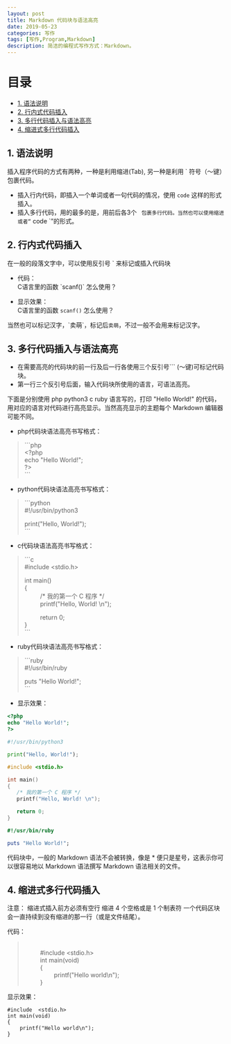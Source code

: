 ```yaml
---
layout: post
title: Markdown 代码块与语法高亮
date: 2019-05-23
categories: 写作
tags: [写作,Program,Markdown]
description: 简洁的编程式写作方式：Markdown。
---
```


# 目录

* [1. 语法说明](#1-语法说明)
* [2. 行内式代码插入](#2-行内式代码插入)
* [3. 多行代码插入与语法高亮](#3-多行代码插入与语法高亮)
* [4. 缩进式多行代码插入](#4-缩进式多行代码插入)


## 1. 语法说明
插入程序代码的方式有两种，一种是利用缩进(Tab), 另一种是利用 ` 符号（～键）包裹代码。

- 插入行内代码，即插入一个单词或者一句代码的情况，使用 `code` 这样的形式插入。
- 插入多行代码，用的最多的是，用前后各3个 ` 包裹多行代码。当然也可以使用缩进或者“` code `”的形式。



## 2. 行内式代码插入
在一般的段落文字中，可以使用反引号 \` 来标记或插入代码块

- 代码：  
C语言里的函数  \`scanf()\`  怎么使用？

- 显示效果：  
C语言里的函数 `scanf()` 怎么使用？  

当然也可以标记汉字，\`卖萌\`，标记后`卖萌`，不过一般不会用来标记汉字。

## 3. 多行代码插入与语法高亮
- 在需要高亮的代码块的前一行及后一行各使用三个反引号``` (～键)可标记代码块。
- 第一行三个反引号后面，输入代码块所使用的语言，可语法高亮。

下面是分别使用 php  python3  c  ruby 语言写的，打印 "Hello World!" 的代码，用对应的语言对代码进行高亮显示。当然高亮显示的主题每个 Markdown 编辑器可能不同。

- php代码块语法高亮书写格式：

>\`\`\`php  
>\<?php  
>echo "Hello World!";  
>?>  
>\`\`\`  



- python代码块语法高亮书写格式：

>\`\`\`python  
>#!/usr/bin/python3  
>  
>print("Hello, World!");  
>\`\`\`



- c代码块语法高亮书写格式：

>\`\`\`c  
>#include \<stdio.h\>  
>  
>int main()  
>{  
>&emsp; &emsp;   /* 我的第一个 C 程序 */  
>&emsp; &emsp;   printf("Hello, World! \n");  
>  
>&emsp; &emsp;   return 0;  
>}  
>\`\`\`



- ruby代码块语法高亮书写格式：

>\`\`\`ruby  
>#!/usr/bin/ruby  
>  
>puts "Hello World!";  
>\`\`\`  



- 显示效果：  
  
```php
<?php 
echo "Hello World!"; 
?> 
```

  
  
```python
#!/usr/bin/python3

print("Hello, World!");
```


  
```c
#include <stdio.h>

int main()
{
   /* 我的第一个 C 程序 */
   printf("Hello, World! \n");

   return 0;
}
```


  
```ruby
#!/usr/bin/ruby

puts "Hello World!";
```



代码块中，一般的 Markdown 语法不会被转换，像是 * 便只是星号，这表示你可以很容易地以 Markdown 语法撰写 Markdown 语法相关的文件。

## 4. 缩进式多行代码插入
注意： 缩进式插入前方必须有空行
缩进 4 个空格或是 1 个制表符
一个代码区块会一直持续到没有缩进的那一行（或是文件结尾）。

代码： 
>&emsp; &emsp;  
>&emsp; &emsp;    #include  \<stdio.h\>  
>&emsp; &emsp;    int main(void)  
>&emsp; &emsp;    {  
>&emsp; &emsp;&emsp; &emsp;        printf("Hello world\n");  
>&emsp; &emsp;    }  
  
  
显示效果：

    #include  <stdio.h>
    int main(void)
    {
        printf("Hello world\n");
    }
